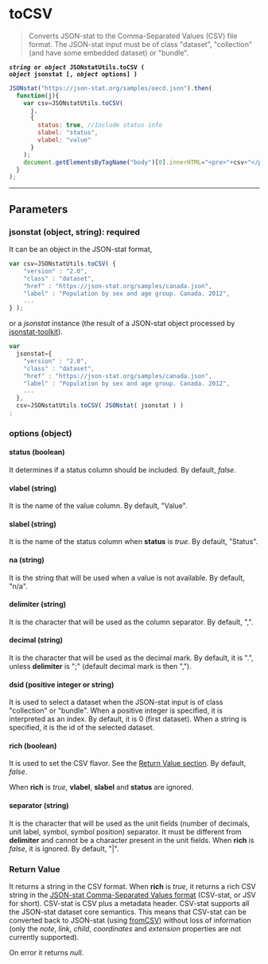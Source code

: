 # toCSV

> Converts JSON-stat to the Comma-Separated Values (CSV) file format. The JSON-stat input must be of class "dataset", "collection" (and have some embedded dataset) or "bundle".

**<code><i>string</i> or <i>object</i> JSONstatUtils.toCSV ( <i>object</i> jsonstat [, <i>object</i> options] )
</code>**

```js
JSONstat("https://json-stat.org/samples/oecd.json").then(
  function(j){
    var csv=JSONstatUtils.toCSV(
      j,
      {
        status: true, //Include status info
        slabel: "status",
        vlabel: "value"
      }
    );
    document.getElementsByTagName("body")[0].innerHTML="<pre>"+csv+"</pre>";
  }
);
```

***

## Parameters

### jsonstat (object, string): required

It can be an object in the JSON-stat format,

```js
var csv=JSONstatUtils.toCSV( {
  	"version" : "2.0",
  	"class" : "dataset",
  	"href" : "https://json-stat.org/samples/canada.json",
  	"label" : "Population by sex and age group. Canada. 2012",
    ...
} );
```

or a *jsonstat* instance (the result of a JSON-stat object processed by [jsonstat-toolkit](https://www.npmjs.com/package/jsonstat-toolkit)).

```js
var
  jsonstat={
    "version" : "2.0",
    "class" : "dataset",
    "href" : "https://json-stat.org/samples/canada.json",
    "label" : "Population by sex and age group. Canada. 2012",
    ...
  },
  csv=JSONstatUtils.toCSV( JSONstat( jsonstat ) )
;
```

### options (object)

#### status (boolean)

It determines if a status column should be included. By default, *false*.

#### vlabel (string)

It is the name of the value column. By default, "Value".

#### slabel (string)

It is the name of the status column when **status** is *true*. By default, "Status".

#### na (string)

It is the string that will be used when a value is not available. By default, "n/a".

#### delimiter (string)

It is the character that will be used as the column separator. By default, ",".

#### decimal (string)

It is the character that will be used as the decimal mark. By default, it is ".", unless **delimiter** is ";" (default decimal mark is then ",").

#### dsid (positive integer or string)

It is used to select a dataset when the JSON-stat input is of class "collection" or "bundle". When a positive integer is specified, it is interpreted as an index. By default, it is 0 (first dataset). When a string is specified, it is the id of the selected dataset.

#### rich (boolean)

It is used to set the CSV flavor. See the [Return Value section](#return-value). By default, *false*.

When **rich** is *true*, **vlabel**, **slabel** and **status** are ignored.

#### separator (string)

It is the character that will be used as the unit fields (number of decimals, unit label, symbol, symbol position) separator. It must be different from **delimiter** and cannot be a character present in the unit fields. When **rich** is *false*, it is ignored. By default, "|".

### Return Value

It returns a string in the CSV format. When **rich** is *true*, it returns a rich CSV string in the [JSON-stat Comma-Separated Values format](https://github.com/badosa/CSV-stat) (CSV-stat, or JSV for short). CSV-stat is CSV plus a metadata header. CSV-stat supports all the JSON-stat dataset core semantics. This means that CSV-stat can be converted back to JSON-stat (using [fromCSV](fromcsv.md)) without loss of information (only the *note*, *link*, *child*, *coordinates* and *extension* properties are not currently supported).

On error it returns *null*.
